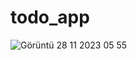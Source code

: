# todo_app

![Görüntü 28 11 2023 05 55](https://github.com/MhYldrm/Basic-To-Do-App/assets/148917171/b334f1a9-0f0e-4c66-8acd-13ee329157be)
